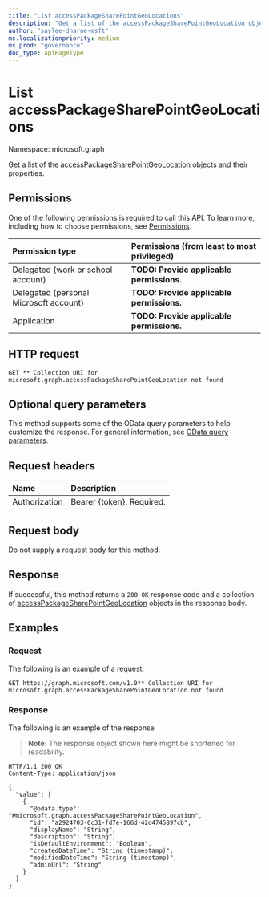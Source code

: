 ```yaml
---
title: "List accessPackageSharePointGeoLocations"
description: "Get a list of the accessPackageSharePointGeoLocation objects and their properties."
author: "saylee-dharne-msft"
ms.localizationpriority: medium
ms.prod: "governance"
doc_type: apiPageType
---
```


# List accessPackageSharePointGeoLocations
Namespace: microsoft.graph



Get a list of the [accessPackageSharePointGeoLocation](../resources/accesspackagesharepointgeolocation.md) objects and their properties.

## Permissions
One of the following permissions is required to call this API. To learn more, including how to choose permissions, see [Permissions](/graph/permissions-reference).

|Permission type|Permissions (from least to most privileged)|
|:---|:---|
|Delegated (work or school account)|**TODO: Provide applicable permissions.**|
|Delegated (personal Microsoft account)|**TODO: Provide applicable permissions.**|
|Application|**TODO: Provide applicable permissions.**|

## HTTP request

<!-- {
  "blockType": "ignored"
}
-->
``` http
GET ** Collection URI for microsoft.graph.accessPackageSharePointGeoLocation not found
```

## Optional query parameters
This method supports some of the OData query parameters to help customize the response. For general information, see [OData query parameters](/graph/query-parameters).

## Request headers
|Name|Description|
|:---|:---|
|Authorization|Bearer {token}. Required.|

## Request body
Do not supply a request body for this method.

## Response

If successful, this method returns a `200 OK` response code and a collection of [accessPackageSharePointGeoLocation](../resources/accesspackagesharepointgeolocation.md) objects in the response body.

## Examples

### Request
The following is an example of a request.
<!-- {
  "blockType": "request",
  "name": "list_accesspackagesharepointgeolocation"
}
-->
``` http
GET https://graph.microsoft.com/v1.0** Collection URI for microsoft.graph.accessPackageSharePointGeoLocation not found
```


### Response
The following is an example of the response
>**Note:** The response object shown here might be shortened for readability.
<!-- {
  "blockType": "response",
  "truncated": true,
  "@odata.type": "Collection(microsoft.graph.accessPackageSharePointGeoLocation)"
}
-->
``` http
HTTP/1.1 200 OK
Content-Type: application/json

{
  "value": [
    {
      "@odata.type": "#microsoft.graph.accessPackageSharePointGeoLocation",
      "id": "a2924703-6c31-fd7e-166d-42d4745897cb",
      "displayName": "String",
      "description": "String",
      "isDefaultEnvironment": "Boolean",
      "createdDateTime": "String (timestamp)",
      "modifiedDateTime": "String (timestamp)",
      "adminUrl": "String"
    }
  ]
}
```

